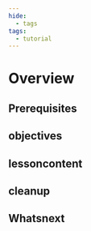 ```yaml
---
hide:
  - tags
tags:
  - tutorial
---
```


<!-- overview -->

# Overview

<!-- use a paragraph to set context for the entire topic.. -->

<!-- prerequisites -->

## Prerequisites

<!-- use bullet lists when possible. Add additional prerequisites below the ones included by default. -->

<!-- objectives -->

## objectives

<!-- use bullet lists. -->

<!-- lessoncontent -->

## lessoncontent

<!-- use a mix of numbered lists and narrative content as appropriate. -->

<!-- cleanup -->

## cleanup

<!-- use numbered lists to describe the steps to clean up the state of the cluster after finishing the task.-->

<!-- whatsnext -->

## Whatsnext

<!-- give a bullet list of up to 5 topics the reader might be interested in reading next.
 -->
